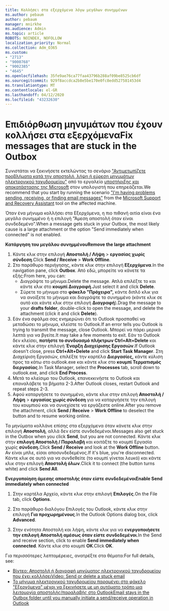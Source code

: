 ```yaml
---
title: Κολλήσει στα εξερχόμενα λόγω μεγάλων συνημμένων
ms.author: pebaum
author: pebaum
manager: mnirkhe
ms.audience: Admin
ms.topic: article
ROBOTS: NOINDEX, NOFOLLOW
localization_priority: Normal
ms.collection: Adm_O365
ms.custom:
- "2713"
- "9000768"
- "9002385"
- "4645"
ms.openlocfilehash: 35fe9ae76ca77faa43796b288af09be8525cb6df
ms.sourcegitcommit: 929f8accdca2b8e5be170e0fc8edd527581453d4
ms.translationtype: MT
ms.contentlocale: el-GR
ms.lasthandoff: 04/12/2020
ms.locfileid: "43232630"
---
```

# <a name="fix-messages-that-are-stuck-in-the-outbox"></a><span data-ttu-id="60420-102">Επιδιόρθωση μηνυμάτων που έχουν κολλήσει στα εξερχόμενα</span><span class="sxs-lookup"><span data-stu-id="60420-102">Fix messages that are stuck in the Outbox</span></span>

<span data-ttu-id="60420-103">Συνιστάται να ξεκινήσετε εκτελώντας το σενάριο ["Αντιμετωπίζετε προβλήματα κατά την αποστολή, λήψη ή εύρεση μηνυμάτων ηλεκτρονικού ταχυδρομείου"](https://aka.ms/SaRA-OutlookSendReceive) από το εργαλείο [υποστήριξης και αποκατάστασης της Microsoft](https://diagnostics.office.com/#/) στον υπολογιστή που επηρεάζεται.</span><span class="sxs-lookup"><span data-stu-id="60420-103">We recommend that you start by running the scenario ["I'm having problems sending, receiving, or finding email messages"](https://aka.ms/SaRA-OutlookSendReceive) from the [Microsoft Support and Recovery Assistant](https://diagnostics.office.com/#/) tool on the affected machine.</span></span>

<span data-ttu-id="60420-104">Όταν ένα μήνυμα κολλήσει στα Εξερχόμενα, η πιο πιθανή αιτία είναι ένα μεγάλο συνημμένο ή η επιλογή "Άμεση αποστολή όταν είναι συνδεδεμένο".</span><span class="sxs-lookup"><span data-stu-id="60420-104">When a message gets stuck in your Outbox, the most likely cause is a large attachment or the option "Send immediately when connected" is not enabled.</span></span>

<span data-ttu-id="60420-105">**Κατάργηση του μεγάλου συνημμένου**</span><span class="sxs-lookup"><span data-stu-id="60420-105">**Remove the large attachment**</span></span>

1. <span data-ttu-id="60420-106">Κάντε κλικ στην επιλογή **Αποστολή / Λήψη** > **εργασίας χωρίς σύνδεση**.</span><span class="sxs-lookup"><span data-stu-id="60420-106">Click **Send / Receive** > **Work Offline**.</span></span> 
2. <span data-ttu-id="60420-107">Στο παράθυρο περιήγησης, κάντε κλικ στην επιλογή **Εξερχόμενα**.</span><span class="sxs-lookup"><span data-stu-id="60420-107">In the navigation pane, click **Outbox**.</span></span> <span data-ttu-id="60420-108">Από εδώ, μπορείτε να κάνετε τα εξής:</span><span class="sxs-lookup"><span data-stu-id="60420-108">From here, you can:</span></span> 
    - <span data-ttu-id="60420-109">Διαγράψτε το μήνυμα.</span><span class="sxs-lookup"><span data-stu-id="60420-109">Delete the message.</span></span> <span data-ttu-id="60420-110">Απλά επιλέξτε το και κάντε κλικ στο **κουμπί Διαγραφή**.</span><span class="sxs-lookup"><span data-stu-id="60420-110">Just select it and click **Delete**.</span></span>
    - <span data-ttu-id="60420-111">Σύρετε το μήνυμα στο **φάκελο "Πρόχειρα",** κάντε διπλό κλικ για να ανοίξετε το μήνυμα και διαγράψτε το συνημμένο (κάντε κλικ σε αυτό και κάντε κλικ στην επιλογή **Διαγραφή**).</span><span class="sxs-lookup"><span data-stu-id="60420-111">Drag the message to your **drafts folder**, double-click to open the message, and delete the attachment (click it and click **Delete**).</span></span>
3. <span data-ttu-id="60420-112">Εάν ένα σφάλμα σας ενημερώνει ότι το Outlook προσπαθεί να μεταδώσει το μήνυμα, κλείστε το Outlook.</span><span class="sxs-lookup"><span data-stu-id="60420-112">If an error tells you Outlook is trying to transmit the message, close Outlook.</span></span> <span data-ttu-id="60420-113">Μπορεί να πάρει μερικά λεπτά για να βγείτε.</span><span class="sxs-lookup"><span data-stu-id="60420-113">It may take a few moments to exit.</span></span> <span data-ttu-id="60420-114">Εάν το Outlook δεν κλείσει, **πατήστε το συνδυασμό πλήκτρων Ctrl+Alt+Delete** και κάντε κλικ στην επιλογή **Έναρξη Διαχείρισης Εργασιών**.</span><span class="sxs-lookup"><span data-stu-id="60420-114">If Outlook doesn't close, press **Ctrl+Alt+Delete** and click **Start Task Manager**.</span></span> <span data-ttu-id="60420-115">Στη Διαχείριση Εργασιών, επιλέξτε την καρτέλα **Διεργασίες,** κάντε κύλιση προς τα κάτω στο outlook.exe και κάντε κλικ στο **κουμπί Τερματισμός διεργασίας**.</span><span class="sxs-lookup"><span data-stu-id="60420-115">In Task Manager, select the **Processes** tab, scroll down to outlook.exe, and click **End Process**.</span></span>
4. <span data-ttu-id="60420-116">Μετά το κλείσιμο του Outlook, επανεκκινήστε το Outlook και επαναλάβετε τα βήματα 2-3.</span><span class="sxs-lookup"><span data-stu-id="60420-116">After Outlook closes, restart Outlook and repeat steps 2-3.</span></span> 
5. <span data-ttu-id="60420-117">Αφού καταργήσετε το συνημμένο, κάντε κλικ στην επιλογή **Αποστολή / Λήψη** > **εργασίας χωρίς σύνδεση** για να καταργήσετε την επιλογή του κουμπιού και να συνεχίσετε να εργάζεστε online.</span><span class="sxs-lookup"><span data-stu-id="60420-117">After you remove the attachment, click **Send / Receive** > **Work Offline** to deselect the button and to resume working online.</span></span> 

<span data-ttu-id="60420-118">Τα μηνύματα κολλάνε επίσης στα εξερχόμενα όταν κάνετε κλικ στην επιλογή **Αποστολή**, αλλά δεν είστε συνδεδεμένοι.</span><span class="sxs-lookup"><span data-stu-id="60420-118">Messages also get stuck in the Outbox when you click **Send**, but you are not connected.</span></span> <span data-ttu-id="60420-119">Κάντε κλικ στην **επιλογή Αποστολή / Παραλαβή** και κοιτάξτε το κουμπί Εργασία χωρίς **σύνδεση.**</span><span class="sxs-lookup"><span data-stu-id="60420-119">Click **Send / Receive** and look at the **Work Offline** button.</span></span> <span data-ttu-id="60420-120">Αν είναι μπλε, είσαι αποσυνδεδεμένος.</span><span class="sxs-lookup"><span data-stu-id="60420-120">If it's blue, you're disconnected.</span></span> <span data-ttu-id="60420-121">Κάντε κλικ σε αυτό για να συνδεθείτε (το κουμπί γίνεται λευκό) και κάντε κλικ στην επιλογή **Αποστολή όλων**.</span><span class="sxs-lookup"><span data-stu-id="60420-121">Click it to connect (the button turns white) and click **Send All**.</span></span>
 
<span data-ttu-id="60420-122">**Ενεργοποίηση άμεσης αποστολής όταν είστε συνδεδεμένοι**</span><span class="sxs-lookup"><span data-stu-id="60420-122">**Enable Send immediately when connected**</span></span>
 
1. <span data-ttu-id="60420-123">Στην καρτέλα Αρχείο, κάντε κλικ στην επιλογή **Επιλογές**.</span><span class="sxs-lookup"><span data-stu-id="60420-123">On the File tab, click **Options**.</span></span>

2. <span data-ttu-id="60420-124">Στο παράθυρο διαλόγου Επιλογές του Outlook, κάντε κλικ στην επιλογή **Για προχωρημένους**.</span><span class="sxs-lookup"><span data-stu-id="60420-124">In the Outlook Options dialog box, click **Advanced**.</span></span>

3. <span data-ttu-id="60420-125">Στην ενότητα Αποστολή και λήψη, κάντε κλικ για να **ενεργοποιήσετε την επιλογή Αποστολή αμέσως όταν είστε συνδεδεμένοι**.</span><span class="sxs-lookup"><span data-stu-id="60420-125">In the Send and receive section, click to enable **Send immediately when connected**.</span></span> <span data-ttu-id="60420-126">Κάντε κλικ στο κουμπί **OK**.</span><span class="sxs-lookup"><span data-stu-id="60420-126">Click **OK**.</span></span>
 
<span data-ttu-id="60420-127">Για περισσότερες λεπτομέρειες, ανατρέξτε στα θέματα:</span><span class="sxs-lookup"><span data-stu-id="60420-127">For full details, see:</span></span>
- [<span data-ttu-id="60420-128">Βίντεο: Αποστολή ή διαγραφή μηνύματος ηλεκτρονικού ταχυδρομείου που έχει κολλήσει</span><span class="sxs-lookup"><span data-stu-id="60420-128">Video: Send or delete a stuck email</span></span>](https://support.office.com/article/Video-Send-or-delete-an-email-stuck-in-your-outbox-26d5d34a-4e5f-444a-a9e8-44db04a94dec) 
- [<span data-ttu-id="60420-129">Το μήνυμα ηλεκτρονικού ταχυδρομείου παραμένει στο φάκελο "Εξερχόμενα" μέχρι να ξεκινήσετε με μη αυτόματο τρόπο μια λειτουργία αποστολής/παραλαβής στο Outlook</span><span class="sxs-lookup"><span data-stu-id="60420-129">Email stays in the Outbox folder until you manually initiate a send/receive operation in Outlook</span></span>](https://support.microsoft.com/help/2797572/email-stays-in-the-outbox-folder-until-you-manually-initiate-a-send-re)
